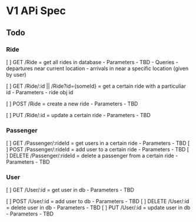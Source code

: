 # V1 APi Spec

## Todo

### Ride
[ ] GET /Ride = get all rides in database
    - Parameters
      - TBD
    - Queries
      - departures near current location
      - arrivals in near a specific location (given by user)
      
[ ] GET /Ride/:id || /Ride?id={someId} = get a certain ride with a particuliar id
    - Parameters
      - ride obj id
      
[ ] POST /Ride = create a new ride
    - Parameters
      - TBD
      
[ ] PUT /Ride/:id = update a certain ride
    - Parameters
      - TBD

### Passenger
[ ] GET /Passenger/:rideId = get users in a certain ride
     - Parameters
      - TBD 
[ ] POST /Passenger/:rideId = add user to a certain ride
     - Parameters
      - TBD 
[ ] DELETE /Passenger/:rideId = delete a passenger from a certain ride
     - Parameters
      - TBD 

### User
[ ] GET /User/:id = get user in db
    - Parameters
      - TBD 
  
[ ] POST /User/:id = add user to db
     - Parameters
      - TBD 
[ ] DELETE /User/:id = delete user in db
     - Parameters
      - TBD 
[ ] PUT /User/:id = update user in db
     - Parameters
      - TBD 
